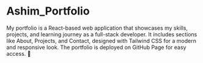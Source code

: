 # Ashim_Portfolio
My portfolio is a React-based web application that showcases my skills, projects, and learning journey as a full-stack developer. It includes sections like About, Projects, and Contact, designed with Tailwind CSS for a modern and responsive look. The portfolio is deployed on GitHub Page for easy access. 🚀
